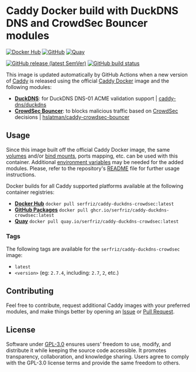 # Caddy Docker build with DuckDNS DNS and CrowdSec Bouncer modules

[![Docker Hub](https://img.shields.io/badge/Docker%20Hub%20-%20serfriz%2Fcaddy--duckdns--crowdsec%20-%20%230db7ed?style=flat&logo=docker)](https://hub.docker.com/r/serfriz/caddy-duckdns-crowdsec)
[![GitHub](https://img.shields.io/badge/GitHub%20-%20serfriz%2Fcaddy--duckdns--crowdsec%20-%20%23333?style=flat&logo=github)](https://ghcr.io/serfriz/caddy-duckdns-crowdsec)
[![Quay](https://img.shields.io/badge/Quay%20-%20serfriz%2Fcaddy--duckdns--crowdsec%20-%20%23CC0000?style=flat&logo=redhat)](https://quay.io/serfriz/caddy-duckdns-crowdsec)

[![GitHub release (latest SemVer)](https://img.shields.io/github/v/release/serfriz/caddy-custom-builds?label=Release)](https://github.com/serfriz/caddy-custom-builds/releases)
[![GitHub build status](https://img.shields.io/github/actions/workflow/status/serfriz/caddy-custom-builds/build.caddy-duckdns-crowdsec.yml?label=Build)](https://github.com/serfriz/caddy-custom-builds/actions/workflows/build.caddy-duckdns-crowdsec.yml)

This image is updated automatically by GitHub Actions when a new version of [Caddy](https://github.com/caddyserver/caddy) is released using the official [Caddy Docker](https://hub.docker.com/_/caddy) image and the following modules:
- [**DuckDNS**](https://github.com/serfriz/caddy-custom-builds?tab=readme-ov-file#dns-modules): for DuckDNS DNS-01 ACME validation support | [caddy-dns/duckdns](https://github.com/caddy-dns/duckdns)
- [**CrowdSec Bouncer**](https://github.com/serfriz/caddy-custom-builds?tab=readme-ov-file#crowdsec-bouncer): to blocks malicious traffic based on [CrowdSec](https://www.crowdsec.net/) decisions | [hslatman/caddy-crowdsec-bouncer](https://github.com/hslatman/caddy-crowdsec-bouncer)

## Usage

Since this image built off the official Caddy Docker image, the same [volumes](https://docs.docker.com/storage/volumes/) and/or [bind mounts](https://docs.docker.com/storage/bind-mounts/), ports mapping, etc. can be used with this container. Additional [environment variables](https://caddyserver.com/docs/caddyfile/concepts#environment-variables) may be needed for the added modules. Please, refer to the repository's [README](https://github.com/serfriz/caddy-custom-builds?tab=readme-ov-file#container-creation) file for further usage instructions.

Docker builds for all Caddy supported platforms available at the following container registries:
- [**Docker Hub**](https://hub.docker.com/r/serfriz/caddy-duckdns-crowdsec) `docker pull serfriz/caddy-duckdns-crowdsec:latest`
- [**GitHub Packages**](https://ghcr.io/serfriz/caddy-duckdns-crowdsec) `docker pull ghcr.io/serfriz/caddy-duckdns-crowdsec:latest`
- [**Quay**](https://quay.io/serfriz/caddy-duckdns-crowdsec) `docker pull quay.io/serfriz/caddy-duckdns-crowdsec:latest`

### Tags

The following tags are available for the `serfriz/caddy-duckdns-crowdsec` image:

- `latest`
- `<version>` (eg: `2.7.4`, including: `2.7`, `2`, etc.)

## Contributing

Feel free to contribute, request additional Caddy images with your preferred modules, and make things better by opening an [Issue](https://github.com/serfriz/caddy-custom-builds/issues) or [Pull Request](https://github.com/serfriz/caddy-custom-builds/pulls).

## License

Software under [GPL-3.0](https://github.com/serfriz/caddy-custom-builds/blob/main/LICENSE) ensures users' freedom to use, modify, and distribute it while keeping the source code accessible. It promotes transparency, collaboration, and knowledge sharing. Users agree to comply with the GPL-3.0 license terms and provide the same freedom to others.